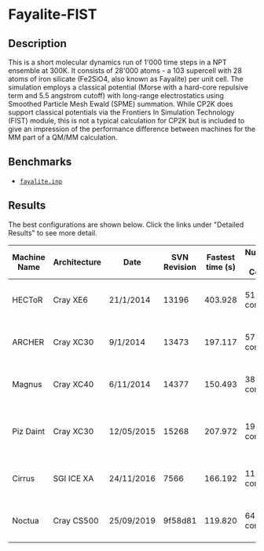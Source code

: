 # Fayalite-FIST

## Description

This is a short molecular dynamics run of 1'000 time steps in a NPT ensemble at
300K. It consists of 28'000 atoms - a 103 supercell with 28 atoms of iron silicate
(Fe2SiO4, also known as Fayalite) per unit cell. The simulation employs a classical
potential (Morse with a hard-core repulsive term and 5.5 angstrom cutoff) with
long-range electrostatics using Smoothed Particle Mesh Ewald (SPME) summation.
While CP2K does support classical potentials via the Frontiers In Simulation
Technology (FIST) module, this is not a typical calculation for CP2K but is
included to give an impression of the performance difference between machines
for the MM part of a QM/MM calculation.

## Benchmarks

- [`fayalite.inp`](fayalite.inp)

## Results

The best configurations are shown below.
Click the links under "Detailed Results" to see more detail.

<!-- markdownlint-disable MD013 -->

| Machine Name | Architecture | Date       | SVN Revision | Fastest time (s) | Number of Cores | Number of Threads                 | Detailed Results                                                      |
| ------------ | ------------ | ---------- | ------------ | ---------------- | --------------- | --------------------------------- | --------------------------------------------------------------------- |
| HECToR       | Cray XE6     | 21/1/2014  | 13196        | 403.928          | 512 cores       | 2 OMP threads per MPI task        | [hector-h2o-64](https://www.cp2k.org/performance:hector-h2o-64)       |
| ARCHER       | Cray XC30    | 9/1/2014   | 13473        | 197.117          | 576 cores       | 1 OMP thread per MPI task         | [archer-h2o-64](https://www.cp2k.org/performance:archer-h2o-64)       |
| Magnus       | Cray XC40    | 6/11/2014  | 14377        | 150.493          | 384 cores       | 1 OMP thread per MPI task         | [magnus-h2o-64](https://www.cp2k.org/performance:magnus-h2o-64)       |
| Piz Daint    | Cray XC30    | 12/05/2015 | 15268        | 207.972          | 192 cores       | 1 OMP thread per MPI task, no GPU | [piz-daint-h2o-64](https://www.cp2k.org/performance:piz-daint-h2o-64) |
| Cirrus       | SGI ICE XA   | 24/11/2016 | 7566         | 166.192          | 1152 cores      | 9 OMP threads per MPI task        | [cirrus-h2o-64](https://www.cp2k.org/performance:cirrus-h2o-64)       |
| Noctua       | Cray CS500   | 25/09/2019 | 9f58d81      | 119.820          | 640 cores       | 10 OMP thread per MPI task        | [noctua-h2o-64](https://www.cp2k.org/performance:noctua-h2o-64)       |

<!-- markdownlint-enable MD013 -->
